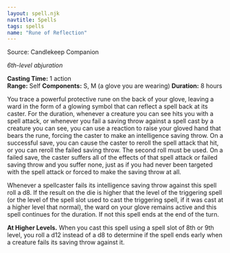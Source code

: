 ```yaml
---
layout: spell.njk
navtitle: Spells
tags: spells
name: "Rune of Reflection"
---
```

Source:  Candlekeep Companion

_6th-level abjuration_

**Casting Time:** 1 action  
**Range:** Self
**Components:** S, M (a glove you are wearing)
**Duration:** 8 hours

You trace a powerful protective rune on the back of your glove, leaving a ward in the form of a glowing symbol that can reflect a spell back at its caster. For the duration, whenever a creature you can see hits you with a spell attack, or whenever you fail a saving throw against a spell cast by a creature you can see, you can use a reaction to raise your gloved hand that bears the rune, forcing the caster to make an intelligence saving throw. On a successful save, you can cause the caster to reroll the spell attack that hit, or you can reroll the failed saving throw. The second roll must be used. On a failed save, the caster suffers all of the effects of that spell attack or failed saving throw and you suffer none, just as if you had never been targeted with the spell attack or forced to make the saving throw at all.

Whenever a spellcaster fails its intelligence saving throw against this spell roll a d8. If the result on the die is higher that the level of the triggering spell (or the level of the spell slot used to cast the triggering spell, if it was cast at a higher level that normal), the ward on your glove remains active and this spell continues for the duration. If not this spell ends at the end of the turn.

**At Higher Levels.** When you cast this spell using a spell slot of 8th or 9th level, you roll a d12 instead of a d8 to determine if the spell ends early when a creature fails its saving throw against it.